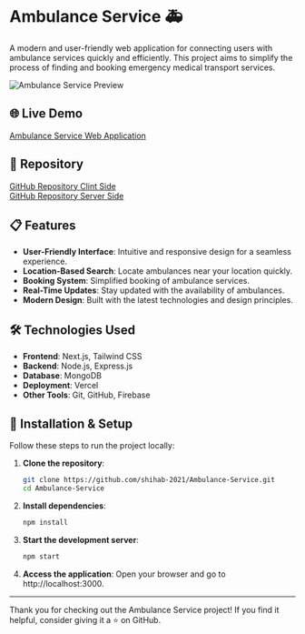 # Ambulance Service 🚑

A modern and user-friendly web application for connecting users with ambulance services quickly and efficiently. This project aims to simplify the process of finding and booking emergency medical transport services.

![Ambulance Service Preview](https://i.ibb.co.com/dDtD04f/download.png)

## 🌐 Live Demo

[Ambulance Service Web Application](https://ambulance-service.vercel.app/)

## 📂 Repository

[GitHub Repository Clint Side](https://github.com/shihab-2021/Ambulance-Service)  
[GitHub Repository Server Side](https://github.com/shihab-2021/Ambulance-Service-Server-Side)

## 📋 Features

- **User-Friendly Interface**: Intuitive and responsive design for a seamless experience.
- **Location-Based Search**: Locate ambulances near your location quickly.
- **Booking System**: Simplified booking of ambulance services.
- **Real-Time Updates**: Stay updated with the availability of ambulances.
- **Modern Design**: Built with the latest technologies and design principles.

## 🛠️ Technologies Used

- **Frontend**: Next.js, Tailwind CSS
- **Backend**: Node.js, Express.js
- **Database**: MongoDB
- **Deployment**: Vercel
- **Other Tools**: Git, GitHub, Firebase

## 🚀 Installation & Setup

Follow these steps to run the project locally:

1. **Clone the repository**:
   ```bash
   git clone https://github.com/shihab-2021/Ambulance-Service.git
   cd Ambulance-Service
   ```
2. **Install dependencies**:
   ```bash
   npm install
   ```
3. **Start the development server**:
   ```bash
   npm start
   ```
4. **Access the application**: Open your browser and go to http://localhost:3000.

---

Thank you for checking out the Ambulance Service project! If you find it helpful, consider giving it a ⭐ on GitHub.
